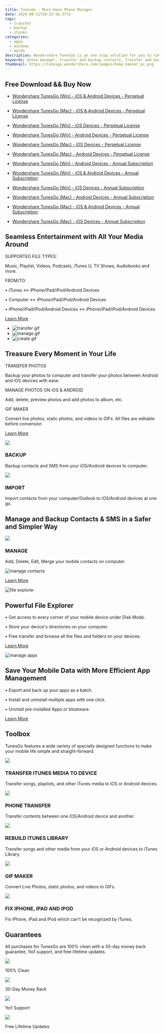 ```yaml
---
title: TunesGo - Must-Have Phone Manager
date: 2024-08-11T10:32:56.377Z
tags: 
  - transfer
  - backup
  - itunes
categories: 
  - apps
  - windows
  - macOS
description: Wondershare TunesGo is an one-stop solution for you to take full control of your iOS and Android device.Your must-have phone manager.
keywords: phone manager, transfer and backup contacts, transfer and backup photos, transfer and backup music, transfer and backup sms, 
thumbnail: https://tunesgo.wondershare.com/images/home_banner_pc.png
---
```


## Free Download && Buy Now

- [Wondershare TunesGo (Win) - iOS & Android Devices - Perpetual License](https://secure.2checkout.com/order/cart.php?PRODS=4579896&QTY=1&AFFILIATE=108875&CART=1)
- [Wondershare TunesGo (Mac) - iOS & Android Devices - Perpetual License](https://secure.2checkout.com/order/cart.php?PRODS=4594912&QTY=1&AFFILIATE=108875&CART=1)
- [Wondershare TunesGo (Win) - iOS Devices - Perpetual License](https://secure.2checkout.com/order/cart.php?PRODS=4698522&QTY=1&AFFILIATE=108875&CART=1)
- [Wondershare TunesGo (Win) - Android Devices - Perpetual License](https://secure.2checkout.com/order/cart.php?PRODS=4698523&QTY=1&AFFILIATE=108875&CART=1)
- [Wondershare TunesGo (Mac) - iOS Devices - Perpetual License](https://secure.2checkout.com/order/cart.php?PRODS=4698524&QTY=1&AFFILIATE=108875&CART=1)
- [Wondershare TunesGo (Mac) - Android Devices - Perpetual License](https://secure.2checkout.com/order/cart.php?PRODS=4698527&QTY=1&AFFILIATE=108875&CART=1)

- [Wondershare TunesGo (Win) - Android Devices - Annual Subscription](https://secure.2checkout.com/order/cart.php?PRODS=38784203&QTY=1&AFFILIATE=108875&CART=1)
- [Wondershare TunesGo (Win) - iOS & Android Devices - Annual Subscription](https://secure.2checkout.com/order/cart.php?PRODS=38784205&QTY=1&AFFILIATE=108875&CART=1)
- [Wondershare TunesGo (Win) - iOS Devices - Annual Subscription](https://secure.2checkout.com/order/cart.php?PRODS=38784209&QTY=1&AFFILIATE=108875&CART=1)
- [Wondershare TunesGo (Mac) - Android Devices - Annual Subscription](https://secure.2checkout.com/order/cart.php?PRODS=38784148&QTY=1&AFFILIATE=108875&CART=1)
- [Wondershare TunesGo (Mac) - iOS & Android Devices - Annual Subscription](https://secure.2checkout.com/order/cart.php?PRODS=38784186&QTY=1&AFFILIATE=108875&CART=1)
- [Wondershare TunesGo (Mac) - iOS Devices - Annual Subscription](https://secure.2checkout.com/order/cart.php?PRODS=38784194&QTY=1&AFFILIATE=108875&CART=1)

## Seamless Entertainment with All Your Media Around

SUPPORTED FILE TYPES:

Music, Playlist, Videos, Podcasts, iTunes U, TV Shows, Audiobooks and more.

FROM/TO:

• iTunes <-> iPhone/iPad/iPod/Android Devices

• Computer <-> iPhone/iPad/iPod/Android Devices

• iPhone/iPad/iPod/Android Devices <-> iPhone/iPad/iPod/Android Devices

[Learn More](https://tunesgo.wondershare.com/music.html)

- ![transfer gif](https://tunesgo.wondershare.com/images/transfer-gif.gif)
- ![manage gif](https://tunesgo.wondershare.com/images/manage-gif.gif)
- ![create gif](https://tunesgo.wondershare.com/images/make-gif.gif)


## Treasure Every Moment in Your Life

TRANSFER PHOTOS

Backup your photos to computer and transfer your photos between Android and iOS devices with ease.

MANAGE PHOTOS ON iOS & ANDROID

Add, delete, preview photos and add photos to album, etc.

GIF MAKER

Convert live photos, static photos, and videos to GIFs. All files are editable before conversion

[Learn More](https://tunesgo.wondershare.com/photo.html)

![](https://tunesgo.wondershare.com/images/icon_1.png)

### BACKUP

Backup contacts and SMS from your iOS/Android devices to computer.

![](https://tunesgo.wondershare.com/images/icon_2.png)

### IMPORT

Import contacts from your computer/Outlook to iOS/Android devices at one go.

## Manage and Backup Contacts & SMS in a Safer and Simpler Way

![](https://tunesgo.wondershare.com/images/icon_3.png)

### MANAGE

Add, Delete, Edit, Merge your mobile contacts on computer.

![manage contacts](https://tunesgo.wondershare.com/images/manage-cm.gif)

[Learn More](https://tunesgo.wondershare.com/contact.html)

![file explorer](https://tunesgo.wondershare.com/images/file_gif.gif)

## Powerful File Explorer

• Get access to every corner of your mobile device under Disk Mode.

• Store your device's directories on your computer.

• Free transfer and browse all the files and folders on your devices.

[Learn More](https://tunesgo.wondershare.com/file.html)

![manage apps](https://tunesgo.wondershare.com/images/pro_pic17.png)

## Save Your Mobile Data with More Efficient App Management

• Export and back up your apps as a batch.

• Install and uninstall multiple apps with one click.

• Unintall pre-installed Apps or bloatware.

[Learn More](https://tunesgo.wondershare.com/apps.html)

## Toolbox

TunesGo features a wide variety of specially designed functions to make your mobile life simple and straight-forward.

![](https://tunesgo.wondershare.com/images/toolbox_1.png)

### TRANSFER ITUNES MEDIA TO DEVICE

Transfer songs, playlists, and other iTunes media to iOS or Android devices.

![](https://tunesgo.wondershare.com/images/toolbox_2.png)

### PHONE TRANSFER

Transfer contents between one iOS/Android device and another.

![](https://tunesgo.wondershare.com/images/toolbox_3.png)

### REBUILD ITUNES LIBRARY

Transfer songs and other media from your iOS or Android devices to iTunes Library.

![](https://tunesgo.wondershare.com/images/toolbox_4.png)

### GIF MAKER

Convert Live Photos, static photos, and videos to GIFs.

![](https://tunesgo.wondershare.com/images/toolbox_5.png)

### FIX IPHONE, IPAD AND IPOD

Fix iPhone, iPad and iPod which can't be recognized by iTunes.

## Guarantees

All purchases for TunesGo are 100% clean with a 30-day money back guarantee, 1to1 support, and free lifetime updates.

![](https://tunesgo.wondershare.com/images/icon_9.png)

100% Clean

![](https://tunesgo.wondershare.com/images/icon_10.png)

30-Day Money Back

![](https://tunesgo.wondershare.com/images/icon_11.png)

1to1 Support

![](https://tunesgo.wondershare.com/images/icon_12.png)

Free Lifetime Updates





<ins class="adsbygoogle"
      style="display:block"
      data-ad-client="ca-pub-7571918770474297"
      data-ad-slot="8358498916"
      data-ad-format="auto"
      data-full-width-responsive="true"></ins>



